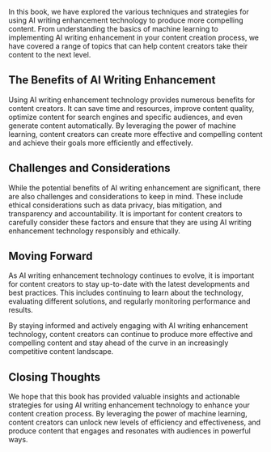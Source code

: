 
In this book, we have explored the various techniques and strategies for using AI writing enhancement technology to produce more compelling content. From understanding the basics of machine learning to implementing AI writing enhancement in your content creation process, we have covered a range of topics that can help content creators take their content to the next level.

The Benefits of AI Writing Enhancement
--------------------------------------

Using AI writing enhancement technology provides numerous benefits for content creators. It can save time and resources, improve content quality, optimize content for search engines and specific audiences, and even generate content automatically. By leveraging the power of machine learning, content creators can create more effective and compelling content and achieve their goals more efficiently and effectively.

Challenges and Considerations
-----------------------------

While the potential benefits of AI writing enhancement are significant, there are also challenges and considerations to keep in mind. These include ethical considerations such as data privacy, bias mitigation, and transparency and accountability. It is important for content creators to carefully consider these factors and ensure that they are using AI writing enhancement technology responsibly and ethically.

Moving Forward
--------------

As AI writing enhancement technology continues to evolve, it is important for content creators to stay up-to-date with the latest developments and best practices. This includes continuing to learn about the technology, evaluating different solutions, and regularly monitoring performance and results.

By staying informed and actively engaging with AI writing enhancement technology, content creators can continue to produce more effective and compelling content and stay ahead of the curve in an increasingly competitive content landscape.

Closing Thoughts
----------------

We hope that this book has provided valuable insights and actionable strategies for using AI writing enhancement technology to enhance your content creation process. By leveraging the power of machine learning, content creators can unlock new levels of efficiency and effectiveness, and produce content that engages and resonates with audiences in powerful ways.

